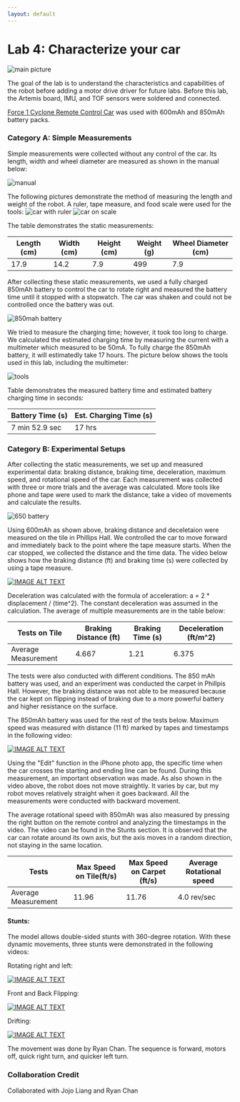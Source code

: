 ```yaml
---
layout: default
---
```


# Lab 4: Characterize your car
![main picture](img4/cyclone_car.jpg)

The goal of the lab is to understand the characteristics and capabilities of the robot before adding a motor drive driver for future labs. 
Before this lab, the Artemis board, IMU, and TOF sensors were soldered and connected.

[Force 1 Cyclone Remote Control Car](https://force1rc.com/products/cyclone-remote-control-car-for-kids-adults) was used with 600mAh and 850mAh battery packs. 

### Category A: Simple Measurements

Simple measurements were collected without any control of the car. Its length, width and wheel diameter are measured as shown in the manual below:

![manual](./img4/manual_pic.jpg)

The following pictures demonstrate the method of measuring the length and weight of the robot. A ruler, tape measure, and food scale were used for the tools:
![car with ruler](img4/length.jpg)
![car on scale](img4/weight.jpg)

The table demonstrates the static measurements:

|  Length (cm)  |   Width (cm)  |  Height (cm)  |   Weight (g)  | Wheel Diameter (cm) | 
| ------------- | ------------- | ------------- | ------------- | ------------------- | 
|     17.9      |     14.2      |      7.9      |      499      |         7.9         | 

After collecting these static measurements, we used a fully charged 850mAh battery to control the car to rotate right and measured the battery time until it stopped with a stopwatch. The car was shaken and could not be controlled once the battery was out. 

![850mah battery](img4/850mAh.jpg)

We tried to measure the charging time; however, it took too long to charge. We calculated the estimated charging time by measuring the current with a multimeter which measured to be 50mA. To fully charge the 850mAh battery, it will estimatedly take 17 hours. The picture below shows the tools used in this lab, including the multimeter:

![tools](img4/tools.jpg)

Table demonstrates the measured battery time and estimated battery charging time in seconds:

|  Battery Time (s) | Est. Charging Time (s) |
| ----------------- | ---------------------- |
|  7 min 52.9 sec   |         17 hrs         |



### Category B: Experimental Setups

After collecting the static measurements, we set up and measured experimental data: braking distance, braking time, deceleration, maximum speed, and rotational speed of the car. Each measurement was collected with three or more trials and the average was calculated. More tools like phone and tape were used to mark the distance, take a video of movements and calculate the results. 

![650 battery](img4/600mAh.jpg)

Using 600mAh as shown above, braking distance and deceletaion were measured on the tile in Phillips Hall.
We controlled the car to move forward and immediately back to the point where the tape measure starts. When the car stopped, we collected the distance and the time data. The video below shows how the braking distance (ft) and braking time (s) were collected by using a tape measure.

[![IMAGE ALT TEXT](http://img.youtube.com/vi/xqCNV086g_8/0.jpg)](https://youtu.be/xqCNV086g_8)

Deceleration was calculated with the formula of acceleration: a = 2 * displacement / (time^2).
The constant deceleration was assumed in the calculation. The average of multiple measurements are in the table below:

|   Tests on Tile    | Braking Distance (ft) | Braking Time (s) | Deceleration (ft/m^2) |
| ------------------ | --------------------- | ---------------- |---------------------- |
| Average Measurement|          4.667        |      1.21        |          6.375        |

The tests were also conducted with different conditions. The 850 mAh battery was used, and an experiment was conducted the carpet in Phillpis Hall. However, the braking distance was not able to be measured because the car kept on flipping instead of braking due to a more powerful battery and higher resistance on the surface. 

The 850mAh battery was used for the rest of the tests below. Maximum speed was measured with distance (11 ft) marked by tapes and timestamps in the following video:

[![IMAGE ALT TEXT](http://img.youtube.com/vi/jtWkd7p5gCs/0.jpg)](https://youtu.be/jtWkd7p5gCs)

Using the "Edit" function in the iPhone photo app, the specific time when the car crosses the starting and ending line can be found. During this measurement, an important observation was made. As also shown in the video above, the robot does not move straightly. It varies by car, but my robot moves relatively straight when it goes backward. All the measurements were conducted with backward movement. 

The average rotational speed with 850mAh was also measured by pressing the right button on the remote control and analyzing the timestamps in the video. The video can be found in the Stunts section. It is observed that the car can rotate around its own axis, but the axis moves in a random direction, not staying in the same location. 

|         Tests       | Max Speed on Tile(ft/s) | Max Speed on Carpet (ft/s) |  Average Rotational speed   | 
| ------------------- | ----------------------- | -------------------------- | --------------------------- |
| Average Measurement |           11.96         |             11.76          |         4.0 rev/sec         |


#### Stunts: 

The model allows double-sided stunts with 360-degree rotation. With these dynamic movements, three stunts were demonstrated in the following videos:

Rotating right and left:

[![IMAGE ALT TEXT](http://img.youtube.com/vi/PPllbOeb7gg/0.jpg)](https://youtu.be/PPllbOeb7gg)

Front and Back Flipping: 

[![IMAGE ALT TEXT](http://img.youtube.com/vi/OfAg5bLzBa8/0.jpg)](https://youtu.be/OfAg5bLzBa8)


Drifting: 

[![IMAGE ALT TEXT](http://img.youtube.com/vi/wErjgSo97Jg/0.jpg)](https://youtu.be/wErjgSo97Jg)

The movement was done by Ryan Chan. The sequence is forward, motors off, quick right turn, and quicker left turn.


### Collaboration Credit

Collaborated with Jojo Liang and Ryan Chan

